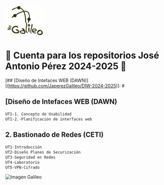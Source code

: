 ![Imagen Galileo](LogoBN_2.jpg)
#  🔭 Cuenta para los repositorios José Antonio Pérez 2024-2025 👋 

[##  [Diseño de Intefaces WEB (DAWN)][(https://github.com/JaperezGalileo/DIW-2024-2025)]: #
##  [Diseño de Intefaces WEB (DAWN)
    UT1-1. Concepto de Usabilidad
    UT1-2.-Planificación de interfaces web
## 2. Bastionado de Redes (CETI)
    UT1-Introducción
    UT2-Diseño Planes de Securización
    UT3-Seguridad en Redes
    UT4-Laboratorio
    UT5-VPN-Cifrado

![Imagen Galileo](http://iesgalileo.centros.educa.jcyl.es/sitio/upload/img/Portada_2.JPG)
